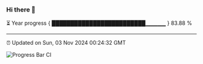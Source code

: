 ### Hi there 👋

⏳ Year progress { █████████████████████████▁▁▁▁▁ } 83.88 %

---

⏰ Updated on Sun, 03 Nov 2024 00:24:32 GMT

![Progress Bar CI](https://github.com/liununu/liununu/workflows/Progress%20Bar%20CI/badge.svg)
